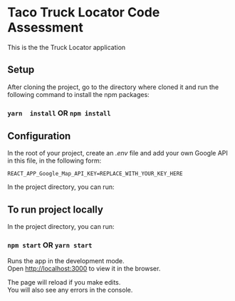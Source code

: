 # Taco Truck Locator Code Assessment

This is the the Truck Locator application

## Setup

After cloning the project, go to the directory where cloned it and run the following command to install the npm packages:

### `yarn  install` OR `npm install`

## Configuration

In the root of your project, create an *.env* file and add your own Google API in this file, in the following form:

```shell
REACT_APP_Google_Map_API_KEY=REPLACE_WITH_YOUR_KEY_HERE
```

In the project directory, you can run:

## To run project locally

In the project directory, you can run:

### `npm start` OR `yarn start`

Runs the app in the development mode.\
Open [http://localhost:3000](http://localhost:3000) to view it in the browser.

The page will reload if you make edits.\
You will also see any errors in the console.
